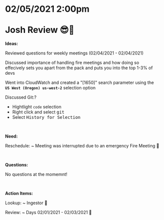 # **02/05/2021 2:00pm <br> <br> Josh Review 😎🥇**

**Ideas:**

Reviewed questions for weekly meetings (02/04/2021 - 02/04/2021)

Discussed importance of handling fire meetings and how doing so effecively sets you apart from the pack and puts you into the top 1-3% of devs

Went into CloudWatch and created a "[1650]" search parameter using the **`US West (Oregon) us-west-2`** selection option

Discussed Git:?
  * Hightlight `code` selection
  * Right click and select <kbd>git</kbd>
  * Select <kbd>History for Selection</kbd>

&nbsp;

**Need:**

Reschedule: ~ Meeting was interrupted due to an emergency Fire Meeting 💎

&nbsp;

**Questions:**

No questions at the momemnt!

&nbsp;

**Action Items:**

Lookup: ~ Ingestor 💎

Review: ~ Days 02/01/2021 - 02/03/2021 💎